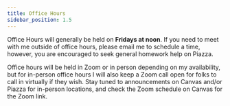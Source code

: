 ```yaml
---
title: Office Hours
sidebar_position: 1.5
---
```


Office Hours will generally be held on **Fridays at noon**. If you need to meet with me outside of office hours, please email me to schedule a time, however, you are encouraged to seek general homework help on Piazza.

Office hours will be held in Zoom or in person depending on my availability, but for in-person office hours I will also keep a Zoom call open for folks to call in virtually if they wish. Stay tuned to announcements on Canvas and/or Piazza for in-person locations, and check the Zoom schedule on Canvas for the Zoom link.
